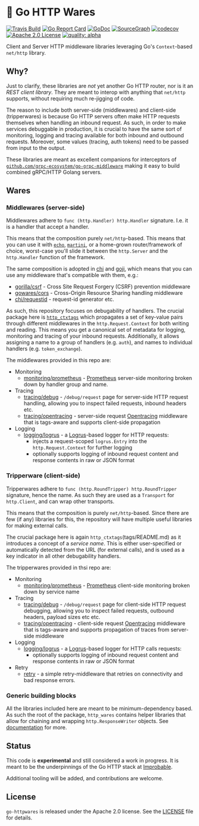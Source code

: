 # :stew: Go HTTP Wares 

[![Travis Build](https://travis-ci.org/mwitkow/go-httpwares.svg?branch=master)](https://travis-ci.org/mwitkow/go-httpwares)
[![Go Report Card](https://goreportcard.com/badge/github.com/mwitkow/go-httpwares)](https://goreportcard.com/report/github.com/mwitkow/go-httpwares)
[![GoDoc](http://img.shields.io/badge/GoDoc-Reference-blue.svg)](https://godoc.org/github.com/mwitkow/go-httpwares)
[![SourceGraph](https://sourcegraph.com/github.com/mwitkow/go-httpwares/-/badge.svg)](https://sourcegraph.com/github.com/mwitkow/go-httpwares/?badge)
[![codecov](https://codecov.io/gh/mwitkow/go-httpwares/branch/master/graph/badge.svg)](https://codecov.io/gh/mwitkow/go-httpwares)
[![Apache 2.0 License](https://img.shields.io/badge/License-Apache%202.0-blue.svg)](LICENSE)
[![quality: alpha](https://img.shields.io/badge/quality-alpha-orange.svg)](#status)

Client and Server HTTP middleware libraries leveraging Go's `Context`-based `net/http` library.

## Why?

Just to clarify, these libraries are *not* yet another Go HTTP router, nor is it an *REST client library*.
They are meant to interop with anything that `net/http` supports, without requiring much re-jigging of code.

The reason to include both server-side (middlewares) and client-side (tripperwares) is because Go HTTP servers often make
HTTP requests themselves when handling an inbound request. As such, in order to make services debuggable
in production, it is crucial to have the same sort of monitoring, logging and tracing available for both inbound and outbound
requests. Moreover, some values (tracing, auth tokens) need to be passed from input to the output.

These libraries are meant as excellent companions for interceptors of [`github.com/grpc-ecosystem/go-grpc-middleware`](https://github.com/grpc-ecosystem/go-grpc-middleware) making it easy to build combined gRPC/HTTP Golang servers.

## Wares

### Middlewares (server-side)

Middlewares adhere to `func (http.Handler) http.Handler` signature. I.e. it is a handler that accept a handler.

This means that the composition purely `net/http`-based. This means that you can use it with [`echo`](https://github.com/labstack/echo), [`martini`](https://github.com/go-martini/martini),
or a home-grown router/framework of choice, worst-case you'll slide it between the `http.Server` and the `http.Handler` function of the framework.

The same composition is adopted in [chi](https://github.com/pressly/chi) and [goji](https://github.com/goji/goji), which means that
you can use any middleware that's compatible with them, e.g.:
  * [gorilla/csrf](https://github.com/gorilla/csrf) -  Cross Site Request Forgery (CSRF) prevention middleware
  * [gowares/cors](https://github.com/goware/cors) - Cross-Origin Resource Sharing handling middleware
  * [chi/requestid](https://github.com/pressly/chi/blob/master/middleware/request_id.go) - request-id generator
etc.

As such, this repository focuses on debugability of handlers. The crucial package here is [`http_ctxtags`](tags/README.md)
which propagates a set of key-value pairs through different middlewares in the `http.Request.Context` for both writing and reading.
This means you get a canonical set of metadata for logging, monitoring and tracing of your inbound requests. Additionally, it
allows assigning a name to a group of handlers (e.g. `auth`), and names to individual handlers (e.g. `token_exchange`).

The middlewares provided in this repo are:
 * Monitoring
   * [monitoring/prometheus](monitoring/prometheus) - [Prometheus](https://prometheus.io/) server-side monitoring broken down by handler group and name.
 * Tracing
   * [tracing/debug](tracing/debug)  - `/debug/request` page for server-side HTTP request handling, allowing you to inspect failed requests, inbound headers etc.
   * [tracing/opentracing](tracing/opentracing) - server-side request [Opentracing](http://opentracing.io/) middleware that is tags-aware and supports client-side propagation
 * Logging
   * [logging/logrus](logging/logrus) - a [Logrus](https://github.com/sirupsen/logrus)-based logger for HTTP requests:
      * injects a request-scoped `logrus.Entry` into the `http.Request.Context` for further logging
      * optionally supports logging of inbound request content and response contents in raw or JSON format


### Tripperware (client-side)

Tripperwares adhere to `func (http.RoundTripper) http.RoundTripper` signature, hence the name. As such they are used as
a `Transport` for `http.Client`, and can wrap other transports.

This means that the composition is purely `net/http`-based. Since there are few (if any) libraries for this, the repository
will have multiple useful libraries for making external calls.

The crucial package here is again `http_ctxtags`(tags/README.md) as it introduces a concept of a *service name*. This is
either user-specified or automatically detected from the URL (for external calls), and is used as a key indicator in all
other debugability handlers.

The tripperwares provided in thsi repo are:
 * Monitoring
   * [monitoring/prometheus](monitoring/prometheus) - [Prometheus](https://prometheus.io/) client-side monitoring broken down by service name
 * Tracing
   * [tracing/debug](tracing/debug) - `/debug/request` page for client-side HTTP request debugging, allowing  you to inspect failed requests, outbound headers, payload sizes etc etc.
   * [tracing/opentracing](tracing/opentracing) - client-side request [Opentracing](http://opentracing.io/) middleware that is tags-aware and supports propagation of traces from server-side middleware
 * Logging
   * [logging/logrus](logging/logrus) - a [Logrus](https://github.com/sirupsen/logrus)-based logger for HTTP calls requests:
      * optionally supports logging of inbound request content and response contents in raw or JSON format
 * Retry
   * [retry](retry) - a simple retry-middleware that retries on connectivity and bad response errors.

### Generic building blocks

All the libraries included here are meant to be minimum-dependency based. As such the root of the package, `http_wares`
contains helper libraries that allow for chaining and wrapping `http.ResponseWriter` objects. See  [documentation](DOC.md) for more.

## Status

This code is **experimental** and still considered a work in progress.
It is meant to be the underpinnings of the Go HTTP stack at [Improbable](https://improbable.io).

Additional tooling will be added, and contributions are welcome.

## License

`go-httpwares` is released under the Apache 2.0 license. See the [LICENSE](LICENSE) file for details.